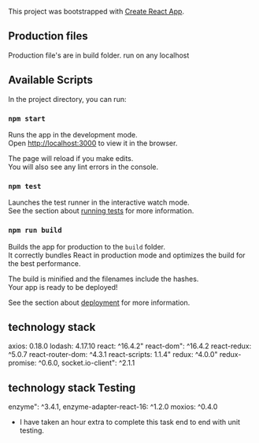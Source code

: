 

This project was bootstrapped with [Create React App](https://github.com/facebookincubator/create-react-app).

## Production files 

Production file's are in build folder. run on any localhost


## Available Scripts

In the project directory, you can run:

### `npm start`

Runs the app in the development mode.<br>
Open [http://localhost:3000](http://localhost:3000) to view it in the browser.

The page will reload if you make edits.<br>
You will also see any lint errors in the console.

### `npm test`

Launches the test runner in the interactive watch mode.<br>
See the section about [running tests](#running-tests) for more information.

### `npm run build`

Builds the app for production to the `build` folder.<br>
It correctly bundles React in production mode and optimizes the build for the best performance.

The build is minified and the filenames include the hashes.<br>
Your app is ready to be deployed!

See the section about [deployment](#deployment) for more information.

## technology stack 
axios:  0.18.0
lodash: 4.17.10
react: ^16.4.2"
react-dom": ^16.4.2
react-redux: ^5.0.7
react-router-dom: ^4.3.1
react-scripts: 1.1.4"
redux: ^4.0.0"
redux-promise: ^0.6.0,
socket.io-client": ^2.1.1
## technology stack Testing
enzyme": ^3.4.1,
enzyme-adapter-react-16: ^1.2.0
moxios: ^0.4.0

* I have taken an hour extra to complete this task end to end with unit testing. 